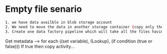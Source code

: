 # Empty file senario

```sh
1. we have data availble in blob storage account 
2. We need to move the data in another storage container (copy only the file which is not empty)
3. Create one data factory pipeline which will take all the files having valure and copy into container2
```

Get metadata --> for each ((set variable), (Lookup), (if condition (true or false)))
If true then copy activity...


